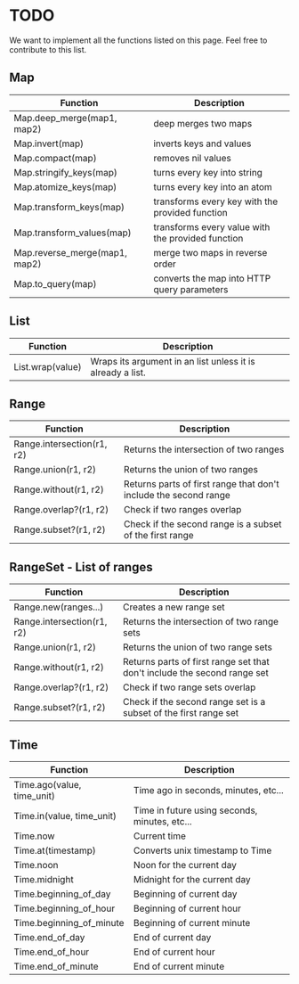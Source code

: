 # TODO

We want to implement all the functions listed on this page. Feel free to
contribute to this list.

## Map

Function                        | Description
------------------------------- | ------------------------------------------
Map.deep_merge(map1, map2)      | deep merges two maps
Map.invert(map)                 | inverts keys and values
Map.compact(map)                | removes nil values
Map.stringify_keys(map)         | turns every key into string
Map.atomize_keys(map)           | turns every key into an atom
Map.transform_keys(map)         | transforms every key with the provided function
Map.transform_values(map)       | transforms every value with the provided function
Map.reverse_merge(map1, map2)   | merge two maps in reverse order
Map.to_query(map)               | converts the map into HTTP query parameters

## List

Function                        | Description
------------------------------- | ------------------------------------------
List.wrap(value)                | Wraps its argument in an list unless it is already a list.

## Range

Function                        | Description
------------------------------- | ------------------------------------------
Range.intersection(r1, r2)      | Returns the intersection of two ranges
Range.union(r1, r2)             | Returns the union of two ranges
Range.without(r1, r2)           | Returns parts of first range that don't include the second range
Range.overlap?(r1, r2)          | Check if two ranges overlap
Range.subset?(r1, r2)           | Check if the second range is a subset of the first range

## RangeSet - List of ranges

Function                        | Description
------------------------------- | ------------------------------------------
Range.new(ranges...)            | Creates a new range set
Range.intersection(r1, r2)      | Returns the intersection of two range sets
Range.union(r1, r2)             | Returns the union of two range sets
Range.without(r1, r2)           | Returns parts of first range set that don't include the second range set
Range.overlap?(r1, r2)          | Check if two range sets overlap
Range.subset?(r1, r2)           | Check if the second range set is a subset of the first range set

## Time

Function                        | Description
------------------------------- | ------------------------------------------
Time.ago(value, time_unit)      | Time ago in seconds, minutes, etc...
Time.in(value, time_unit)       | Time in future using seconds, minutes, etc...
Time.now                        | Current time
Time.at(timestamp)              | Converts unix timestamp to Time
Time.noon                       | Noon for the current day
Time.midnight                   | Midnight for the current day
Time.beginning_of_day           | Beginning of current day
Time.beginning_of_hour          | Beginning of current hour
Time.beginning_of_minute        | Beginning of current minute
Time.end_of_day                 | End of current day
Time.end_of_hour                | End of current hour
Time.end_of_minute              | End of current minute
